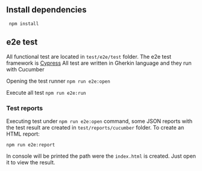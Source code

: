 ## Install dependencies

``` npm install```

## e2e test
All functional test are located in ```test/e2e/test``` folder. The e2e test framework is [Cypress](https://www.cypress.io/)
All test are written in Gherkin language and they run with Cucumber

Opening the test runner
```npm run e2e:open```

Execute all test
```npm run e2e:run```

### Test reports
Executing test under ```npm run e2e:open``` command, some JSON reports with the test result are created in ```test/reports/cucumber``` folder. To create an HTML report:

```npm run e2e:report``` 

In console will be printed the path were the ```index.html``` is created. Just open it to view the result.
